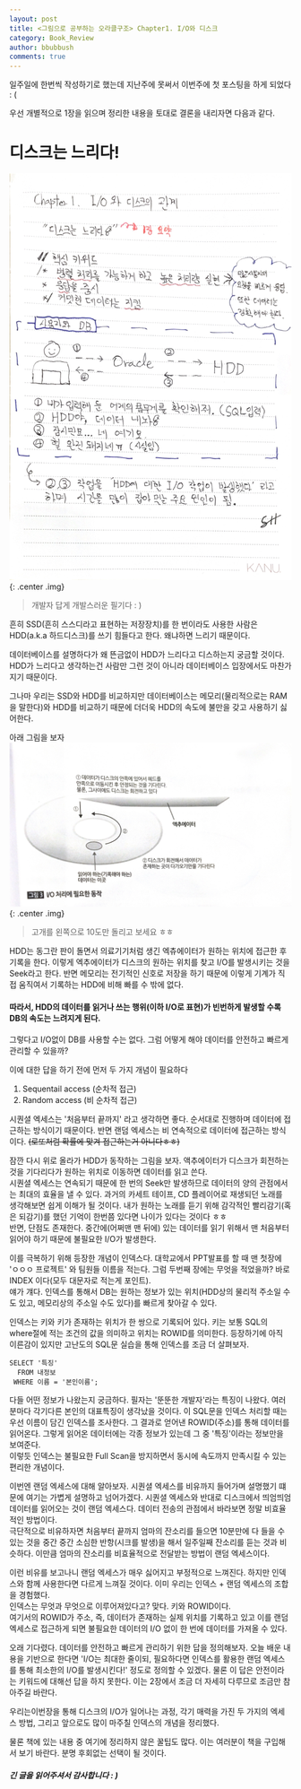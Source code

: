 ```yaml
---
layout: post
title: <그림으로 공부하는 오라클구조> Chapter1. I/O와 디스크
category: Book_Review
author: bbubbush
comments: true
---
```


일주일에 한번씩 작성하기로 했는데 지난주에 못써서 이번주에 첫 포스팅을 하게 되었다 : (   

우선 개별적으로 1장을 읽으며 정리한 내용을 토대로 결론을 내리자면 다음과 같다.  

# 디스크는 느리다!

![필기내용](/assets/img/book_review/01_oracle_architecture/2019-02-22_oracle_01.jpg){: .center .img}
> 개발자 답게 개발스러운 필기다 : )

흔히 SSD(흔히 스스디라고 표현하는 저장장치)를 한 번이라도 사용한 사람은 HDD(a.k.a 하드디스크)를 쓰기 힘들다고 한다. 왜냐하면 느리기 때문이다. 

데이터베이스를 설명하다가 왜 뜬금없이 HDD가 느리다고 디스하는지 궁금할 것이다. HDD가 느리다고 생각하는건 사람만 그런 것이 아니라 데이터베이스 입장에서도 마찬가지기 때문이다.  

그나마 우리는 SSD와 HDD를 비교하지만 데이터베이스는 메모리(물리적으로는 RAM을 말한다)와 HDD를 비교하기 때문에 더더욱 HDD의 속도에 불만을 갖고 사용하기 싫어한다.  

아래 그림을 보자
![HDD의 동작원리](/assets/img/book_review/01_oracle_architecture/2019-02-22_oracle_02.png){: .center .img}
> 고개를 왼쪽으로 10도만 돌리고 보세요 ㅎㅎ  

HDD는 동그란 판이 돌면서 의료기기처럼 생긴 엑츄에이터가 원하는 위치에 접근한 후 기록을 한다. 이렇게 엑추에이터가 디스크의 원하는 위치를 찾고 I/O를 발생시키는 것을 Seek라고 한다. 반면 메모리는 전기적인 신호로 저장을 하기 때문에 이렇게 기계가 직접 움직여서 기록하는 HDD에 비해 빠를 수 밖에 없다.  

#### 따라서, HDD의 데이터를 읽거나 쓰는 행위(이하 I/O로 표현)가 빈번하게 발생할 수록 DB의 속도는 느려지게 된다.
  
그렇다고 I/O없이 DB를 사용할 수는 없다. 그럼 어떻게 해야 데이터를 안전하고 빠르게 관리할 수 있을까?

이에 대한 답을 하기 전에 먼저 두 가지 개념이 필요하다
1. Sequentail access (순차적 접근)
2. Random access (비 순차적 접근)

시퀀셜 엑세스는 '처음부터 끝까지' 라고 생각하면 좋다. 순서대로 진행하며 데이터에 접근하는 방식이기 때문이다. 반면 랜덤 엑세스는 비 연속적으로 데이터에 접근하는 방식이다. ~~(로또처럼 확률에 맞겨 접근하는거 아니다ㅎㅎ)~~  


잠깐 다시 위로 올라가 HDD가 동작하는 그림을 보자. 액추에이터가 디스크가 회전하는 것을 기다리다가 원하는 위치로 이동하면 데이터를 읽고 쓴다.   
시퀀셜 엑세스는 연속되기 때문에 한 번의 Seek만 발생하므로 데이터의 양의 관점에서는 최대의 효율을 낼 수 있다. 과거의 카세트 테이프, CD 플레이어로 재생되던 노래를 생각해보면 쉽게 이해가 될 것이다. 내가 원하는 노래를 듣기 위해 감각적인 빨리감기(혹은 되감기)를 했던 기억이 한번쯤 있다면 나이가 있다는 것이다 ㅎㅎ  
반면, 단점도 존재한다. 중간에(어쩌맨 맨 뒤에) 있는 데이터를 읽기 위해서 맨 처음부터 읽어야 하기 때문에 불필요한 I/O가 발생한다.  

이를 극복하기 위해 등장한 개념이 인덱스다. 대학교에서 PPT발표를 할 때 맨 첫장에 'ㅇㅇㅇ 프로젝트' 와 팀원들 이름을 적는다. 그럼 두번째 장에는 무엇을 적었을까? 바로 INDEX 이다(모두 대문자로 적는게 포인트).  
얘가 걔다. 인덱스를 통해서 DB는 원하는 정보가 있는 위치(HDD상의 물리적 주소일 수도 있고, 메모리상의 주소일 수도 있다)를 빠르게 찾아갈 수 있다. 

인덱스는 키와 키가 존재하는 위치가 한 쌍으로 기록되어 있다. 키는 보통 SQL의 where절에 적는 조건의 값을 의미하고 위치는 ROWID를 의미한다. 등장하기에 아직 이른감이 있지만 고난도의 SQL문 실습을 통해 인덱스를 조금 더 살펴보자.

```{.sql}
SELECT '특징'
  FROM 내정보
 WHERE 이름 = '본인이름';
```

다들 어떤 정보가 나왔는지 궁금하다. 필자는 '뚠뚠한 개발자'라는 특징이 나왔다. 여러분마다 각기다른 본인의 대표특징이 생각났을 것이다. 이 SQL문을 인덱스 처리할 때는 우선 이름이 담긴 인덱스를 조사한다. 그 결과로 얻어낸 ROWID(주소)를 통해 데이터를 읽어온다. 그렇게 읽어온 데이터에는 각종 정보가 있는데 그 중 '특징'이라는 정보만을 보여준다.  
이렇듯 인덱스는 불필요한 Full Scan을 방지하면서 동시에 속도까지 만족시킬 수 있는 편리한 개념이다.

이번엔 랜덤 엑세스에 대해 알아보자. 시퀀셜 엑세스를 비유까지 들어가며 설명했기 떄문에 여기는 가볍게 설명하고 넘어가겠다. 시퀀셜 엑세스와 반대로 디스크에서 띄엄띄엄 데이터를 읽어오는 것이 랜덤 엑세스다. 
데이터 전송의 관점에서 바라보면 정말 비효율적인 방법이다.  
극단적으로 비유하자면 처음부터 끝까지 엄마의 잔소리를 들으면 10분만에 다 들을 수 있는 것을 중간 중간 소심한 반항(시크를 발생)을 해서 일주일째 잔소리를 듣는 것과 비슷하다. 이만큼 엄마의 잔소리를 비효율적으로 전달받는 방법이 랜덤 엑세스이다.  

이런 비유를 보고나니 랜덤 엑세스가 매우 싫어지고 부정적으로 느껴진다. 하지만 인덱스와 함께 사용한다면 다르게 느껴질 것이다. 이미 우리는 인덱스 + 랜덤 엑세스의 조합을 경험했다.  
인덱스는 무엇과 무엇으로 이루어져있다고? 맞다. 키와 ROWID이다.  
여기서의 ROWID가 주소, 즉, 데이터가 존재하는 실제 위치를 기록하고 있고 이를 랜덤 엑세스로 접근하게 되면 불필요한 데이터의 I/O 없이 한 번에 데이터를 가져올 수 있다.

오래 기다렸다. 데이터를 안전하고 빠르게 관리하기 위한 답을 정의해보자. 오늘 배운 내용을 기반으로 한다면 'I/O는 최대한 줄이되, 필요하다면 인덱스를 활용한 랜덤 엑세스를 통해 최소한의 I/O를 발생시킨다!' 정도로 정의할 수 있겠다. 물론 이 답은 안전이라는 키워드에 대해선 답을 하지 못한다. 이는 2장에서 조금 더 자세히 다루므로 조금만 참아주길 바란다.  

우리는이번장을 통해 디스크의 I/O가 일어나는 과정, 각기 매력을 가진 두 가지의 엑세스 방법, 그리고 앞으로도 많이 마주칠 인덱스의 개념을 정리했다.  

물론 책에 있는 내용 중 여기에 정리하지 않은 꿀팁도 많다. 이는 여러분이 책을 구입해서 보기 바란다. 분명 후회없는 선택이 될 것이다.   

##### 긴 글을 읽어주셔서 감사합니다 : )